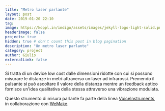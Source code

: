 ```yaml
---
title: "Metro laser parlante"
layout: post
date: 2019-01-20 22:10
tag: 
image: https://koppl.in/indigo/assets/images/jekyll-logo-light-solid.png
headerImage: false
projects: true
hidden: true # don't count this post in blog pagination
description: "Un metro laser parlante"
category: project
author: Giulio
externalLink: false
---
```


Si tratta di un device low cost dalle dimensioni ridotte con cui si possono misurare le distanze in metri attraverso un laser ad infrarossi.
Premendo il pulsante si può ascoltare il valore della distanza mentre un feedback aptico fornisce un'idea qualitativa della stessa attraverso una vibrazione modulata.

Questo strumento di misura parlante fa parte della linea [VoiceInstruments](/voiceinstruments), in collaborazione con [WeMake](http://wemake.cc/tag/voiceinstruments/).
